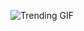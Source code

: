 
<!-- GIF_SECTION -->
![Trending GIF](https://media3.giphy.com/media/v1.Y2lkPThiYjIxNzcyeGJwc2N1d3gzanNldTBwYmZld3FwaWpuMnhzdjMzamYxNDNoaW45dSZlcD12MV9naWZzX3NlYXJjaCZjdD1n/bGgsc5mWoryfgKBx1u/giphy.gif)
<!-- END_GIF_SECTION -->
